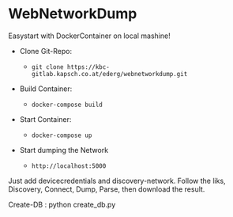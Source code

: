 # WebNetworkDump
Easystart with DockerContainer on local mashine!

- Clone Git-Repo:
  - ```git clone https://kbc-gitlab.kapsch.co.at/ederg/webnetworkdump.git```

- Build Container:
  - ```docker-compose build```

- Start Container:
  - ```docker-compose up```

- Start dumping the Network
  - ```http://localhost:5000```

Just add devicecredentials and discovery-network.
Follow the liks, Discovery, Connect, Dump, Parse, then download the result.


Create-DB : python create_db.py

